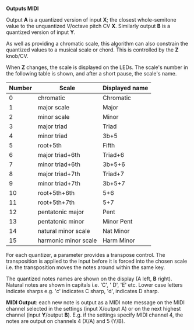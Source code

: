 
**Outputs MIDI**

Output **A** is a quantized version of input **X**; the closest whole-semitone value to the unquantized V/octave pitch CV **X**.
Similarly output **B** is a quantized version of input **Y**.

As well as providing a chromatic scale, this algorithm can also constrain the quantized values to a musical scale or
chord. This is controlled by the **Z** knob/CV.

When **Z** changes, the scale is displayed on the LEDs. The scale's number in the following table is shown, and after a
short pause, the scale's name.

| **Number** | **Scale**            | **Displayed name** |
|------------|----------------------|--------------------|
| 0          | chromatic            | Chromatic          |
| 1          | major scale          | Major              |
| 2          | minor scale          | Minor              |
| 3          | major triad          | Triad              |
| 4          | minor triad          | 3b+5               |
| 5          | root+5th             | Fifth              |
| 6          | major triad+6th      | Triad+6            |
| 7          | minor triad+6th      | 3b+5+6             |
| 8          | major triad+7th      | Triad+7            |
| 9          | minor triad+7th      | 3b+5+7             |
| 10         | root+5th+6th         | 5+6                |
| 11         | root+5th+7th         | 5+7                |
| 12         | pentatonic major     | Pent               |
| 13         | pentatonic minor     | Minor Pent         |
| 14         | natural minor scale  | Nat Minor          |
| 15         | harmonic minor scale | Harm Minor         |

For each quantizer, a parameter provides a transpose control. The transposition is applied to the input before it is
forced into the chosen scale i.e. the transposition moves the notes around within the same key.

The quantized notes names are shown on the display (A left, **B** right). Natural notes are shown in capitals i.e. 'C', '
D', 'E' etc. Lower case letters indicate sharps e.g. 'c' indicates C sharp, 'd', indicates D sharp.

**MIDI Output**: each new note is output as a MIDI note message on the MIDI channel selected in the settings (input
X/output A) or on the next highest channel (input **Y**/output **B**). E.g. if the settings specify MIDI channel 4, the notes
are output on channels 4 (X/A) and 5 (Y/B).
